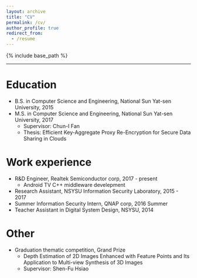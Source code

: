 ```yaml
---
layout: archive
title: "CV"
permalink: /cv/
author_profile: true
redirect_from:
  - /resume
---
```


{% include base_path %}

---

Education
======
* B.S. in Computer Science and Engineering, National Sun Yat-sen University, 2015
* M.S. in Computer Science and Engineering, National Sun Yat-sen University, 2017
  * Supervisor: Chun-I Fan
  * Thesis: Efficient Key-Aggregate Proxy Re-Encryption for Secure Data Sharing in Clouds

Work experience
======
* R&D Engineer, Realtek Semiconductor corp, 2017 - present
  * Android TV C++ middleware develepment
* Research Assistant, NSYSU Information Security Laboratory, 2015 - 2017 
* Summer Information Security Intern, QNAP corp, 2016 Summer
* Teacher Assistant in Digital System Design, NSYSU, 2014

Other
======
* Graduation thematic competition, Grand Prize
  * Depth Estimation of 2D Images Enhanced with Feature Points and Its Application to Multi-view Synthesis of 3D Images
  * Supervisor: Shen-Fu Hsiao




